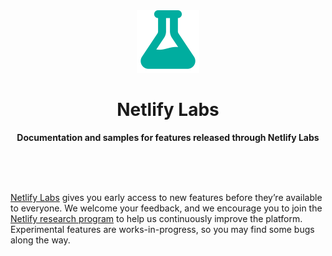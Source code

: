 <div align="center">
	<img src="media/landing/logo.svg" width="100" height="100">
	<h1>Netlify Labs</h1>
	<p>
		<b>Documentation and samples for features released through Netlify Labs</b>
	</p>
	<br>
	<br>
	<br>
</div>

[Netlify Labs](https://www.netlify.com/blog/2021/03/31/test-drive-netlify-beta-features-with-netlify-labs/) gives you early access to new features before they’re available to everyone. We welcome your feedback, and we encourage you to join the [Netlify research program](https://www.netlify.com/research-program/) to help us continuously improve the platform. Experimental features are works-in-progress, so you may find some bugs along the way.
